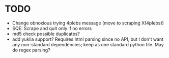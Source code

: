 # TODO
- Change obnoxious trying 4plebs message (move to scraping X(4plebs))
- SQE: Scrape and quit only if no errors
- md5 check possible duplicates?
- add yukila support? Requires html parsing since no API, but I don't want any non-standard dependencies; keep as one standard python file. May do regex parsing?

